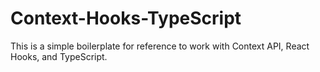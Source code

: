 # Context-Hooks-TypeScript

This is a simple boilerplate for reference to work with Context API, React Hooks, and TypeScript.